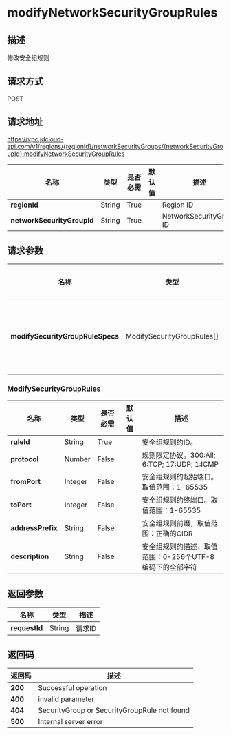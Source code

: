 # modifyNetworkSecurityGroupRules


## 描述
修改安全组规则

## 请求方式
POST

## 请求地址
https://vpc.jdcloud-api.com/v1/regions/{regionId}/networkSecurityGroups/{networkSecurityGroupId}:modifyNetworkSecurityGroupRules

|名称|类型|是否必需|默认值|描述|
|---|---|---|---|---|
|**regionId**|String|True| |Region ID|
|**networkSecurityGroupId**|String|True| |NetworkSecurityGroup ID|

## 请求参数
|名称|类型|是否必需|默认值|描述|
|---|---|---|---|---|
|**modifySecurityGroupRuleSpecs**|ModifySecurityGroupRules[]|True| |安全组规则信息|

### ModifySecurityGroupRules
|名称|类型|是否必需|默认值|描述|
|---|---|---|---|---|
|**ruleId**|String|True| |安全组规则的ID。|
|**protocol**|Number|False| |规则限定协议。300:All; 6:TCP; 17:UDP; 1:ICMP|
|**fromPort**|Integer|False| |安全组规则的起始端口。取值范围：1-65535|
|**toPort**|Integer|False| |安全组规则的终端口。取值范围：1-65535|
|**addressPrefix**|String|False| |安全组规则前缀，取值范围：正确的CIDR|
|**description**|String|False| |安全组规则的描述，取值范围：0-256个UTF-8编码下的全部字符|

## 返回参数
|名称|类型|描述|
|---|---|---|
|**requestId**|String|请求ID|


## 返回码
|返回码|描述|
|---|---|
|**200**|Successful operation|
|**400**|invalid parameter|
|**404**|SecurityGroup or SecurityGroupRule not found|
|**500**|Internal server error|

